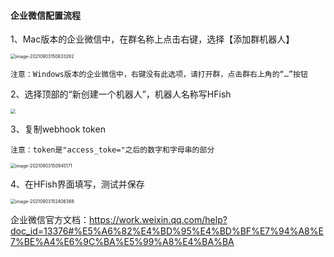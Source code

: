 
#### 企业微信配置流程

1、Mac版本的企业微信中，在群名称上点击右键，选择【添加群机器人】

<img src="/images/image-20210903150833262.png" alt="image-20210903150833262" style="zoom:50%;" />

`注意：Windows版本的企业微信中，右键没有此选项，请打开群，点击群右上角的“…”按钮`

2、选择顶部的“新创建一个机器人”，机器人名称写HFish

<img src="/images/image-20210903150857177.png" style="zoom:50%;" />

3、复制webhook token

`注意：token是"access_toke="之后的数字和字母串的部分`

<img src="/images/image-20210903150945171.png" alt="image-20210903150945171" style="zoom:50%;" />

4、在HFish界面填写，测试并保存

<img src="/images/image-20210903152406368.png" alt="image-20210903152406368" style="zoom:50%;" />


企业微信官方文档：https://work.weixin.qq.com/help?doc_id=13376#%E5%A6%82%E4%BD%95%E4%BD%BF%E7%94%A8%E7%BE%A4%E6%9C%BA%E5%99%A8%E4%BA%BA
